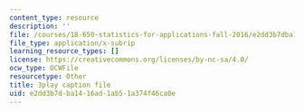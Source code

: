 ```yaml
---
content_type: resource
description: ''
file: /courses/18-650-statistics-for-applications-fall-2016/e2dd3b7dba1416ad1ab51a374f46ca0e_VPZD_aij8H0.srt
file_type: application/x-subrip
learning_resource_types: []
license: https://creativecommons.org/licenses/by-nc-sa/4.0/
ocw_type: OCWFile
resourcetype: Other
title: 3play caption file
uid: e2dd3b7d-ba14-16ad-1ab5-1a374f46ca0e
---
```

